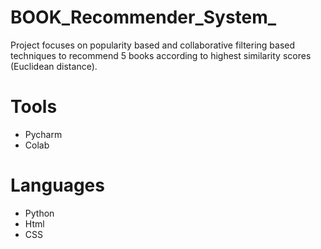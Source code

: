 # BOOK_Recommender_System_
Project focuses on popularity based and collaborative filtering based techniques to recommend 5 books according to highest similarity scores (Euclidean distance).
# Tools
- Pycharm
- Colab
# Languages
- Python
- Html
- CSS

